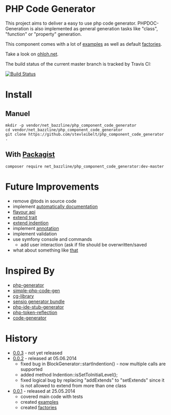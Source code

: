 # PHP Code Generator

This project aims to deliver a easy to use php code generator.
PHPDOC-Generation is also implemented as general generation tasks like "class", "function" or "property" generation.

This component comes with a lot of [examples](https://github.com/stevleibelt/php_component_code_generator/tree/master/example) as well as default [factories](https://github.com/stevleibelt/php_component_code_generator/tree/master/source/Net/Bazzline/Component/CodeGenerator/Factory).

Take a look on [ohloh.net](https://www.ohloh.net/p/php_component_code_generator).

The build status of the current master branch is tracked by Travis CI: 

[![Build Status](https://travis-ci.org/stevleibelt/php_component_code_generator.png?branch=master)](http://travis-ci.org/stevleibelt/php_component_code_generator)

# Install

## Manuel

    mkdir -p vendor/net_bazzline/php_component_code_generator
    cd vendor/net_bazzline/php_component_code_generator
    git clone https://github.com/stevleibelt/php_component_code_generator .

## With [Packagist](https://packagist.org/packages/net_bazzline/php_component_code_generator)

    composer require net_bazzline/php_component_code_generator:dev-master

# Future Improvements

* remove @tods in source code
* implement [automatically documentation](https://github.com/wells5609/CodeGenerator)
* [flavour api](https://github.com/propelorm/Propel/blob/master/generator/lib/builder/om/OMBuilder.php)
* [extend trait](https://github.com/Speicher210/CodeGenerator/blob/master/docs/php/oop/generate-trait.md)
* [extend indention](https://github.com/Speicher210/CodeGenerator/blob/master/src/Wingu/OctopusCore/CodeGenerator/GeneratorInterface.php)
* implement [annotation](https://github.com/Speicher210/CodeGenerator/tree/master/src/Wingu/OctopusCore/CodeGenerator/PHP/Annotation)
* implement validation
* use symfony console and commands
    * add user interaction (ask if file should be overwritten/saved
* what about something like [that](https://github.com/zetacomponents/PhpGenerator/blob/master/docs/example_general.php)

# Inspired By

* [php-generator](https://github.com/nette/php-generator)
* [simple-php-code-gen](https://github.com/gotohr/simple-php-code-gen)
* [cg-library](https://github.com/schmittjoh/cg-library)
* [sensio generator bundle](https://github.com/sensiolabs/SensioGeneratorBundle)
* [php-ide-stub-generator](https://github.com/racztiborzoltan/php-ide-stub-generator)
* [php-token-reflection](https://github.com/Andrewsville/PHP-Token-Reflection)
* [code-generator](https://github.com/Speicher210/CodeGenerator)

# History

* [0.0.3](https://github.com/stevleibelt/php_component_code_generator/tree/0.0.3) - not yet released
* [0.0.2](https://github.com/stevleibelt/php_component_code_generator/tree/0.0.2) - released at 05.06.2014
    * fixed bug in BlockGenerator::startIndention() - now multiple calls are supported
    * added method Indention::isSetToInitialLevel();
    * fixed logical bug by replacing "addExtends" to "setExtends" since it is not allowed to extend from more than one class
* [0.0.1](https://github.com/stevleibelt/php_component_code_generator/tree/0.0.1) - released at 25.05.2014
    * covered main code with tests
    * created [examples](https://github.com/stevleibelt/php_component_code_generator/tree/0.0.1/example)
    * created [factories](https://github.com/stevleibelt/php_component_code_generator/tree/0.0.1/source/Net/Bazzline/Component/CodeGenerator/Factory)
